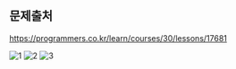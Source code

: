 ## 문제출처
https://programmers.co.kr/learn/courses/30/lessons/17681


![1](https://user-images.githubusercontent.com/83795383/131216402-74eed700-296c-4cb2-aa19-6e59495f092b.jpg)
![2](https://user-images.githubusercontent.com/83795383/131216403-f3acd722-d5cd-4bc9-aebe-850a68674bec.jpg)
![3](https://user-images.githubusercontent.com/83795383/131216404-33d8a75f-d91e-4fe6-ba7c-ba9e6cc19e70.jpg)


